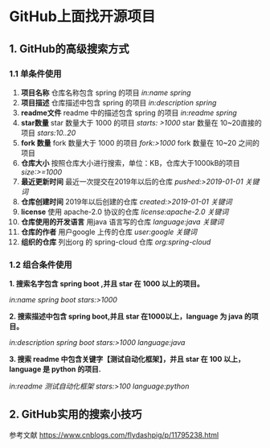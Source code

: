 # GitHub上面找开源项目

## 1. GitHub的高级搜索方式

### 1.1 单条件使用

1. **项目名称**
   仓库名称包含 spring 的项目
   *in:name spring*
2. **项目描述**
   仓库描述中包含 spring 的项目
   *in:description spring*
3. **readme文件**
   readme 中的描述包含 spring 的项目
   *in:readme spring*
4. **star数量**
   star 数量大于 1000 的项目
   *starts: >1000*
   star 数量在 10~20直接的项目
   *stars:10..20*
5. **fork 数量**
   fork 数量大于 1000 的项目
   *fork:>1000*
   fork 数量在 10~20 之间的项目
6. **仓库大小**
   按照仓库大小进行搜索，单位：KB，仓库大于1000kB的项目
   *size:>=1000*
7. **最近更新时间**
   最近一次提交在2019年以后的仓库
   *pushed:>2019-01-01 关键词*
8. **仓库创建时间**
   2019年以后创建的仓库
   *created:>2019-01-01 关键词*
9. **license**
   使用 apache-2.0 协议的仓库
   *license:apache-2.0 关键词*
10. **仓库使用的开发语言**
    用java 语言写的仓库
    *language:java 关键词*
11. **仓库的作者**
    用户google 上传的仓库
    *user:google 关键词*
12. **组织的仓库**
    列出org 的 spring-cloud 仓库
    *org:spring-cloud*





### 1.2 组合条件使用

**1. 搜索名字包含 spring boot ,并且 star 在 1000 以上的项目。**

*in:name spring boot stars:>1000*

**2. 搜索描述中包含 spring boot,并且 star 在1000以上，language 为 java 的项目。**

*in:description spring boot stars:>1000 language:java*

**3. 搜索 readme 中包含关键字【测试自动化框架】，并且 star 在 100 以上，language 是 python 的项目.**

*in:readme 测试自动化框架 stars:>100 language:python*





## 2. GitHub实用的搜索小技巧

参考文献
https://www.cnblogs.com/flydashpig/p/11795238.html

